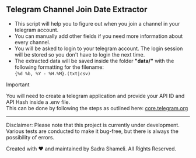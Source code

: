 ## Telegram Channel Join Date Extractor

- This script will help you to figure out when you join a channel in your telegram account.
- You can manually add other fields if you need more information about every channel.
- You will be asked to login to your telegram account. The login session will be stored so you don't have to login the next time.
- The extracted data will be saved inside the folder **"data/"** with the following formatting for the filename:<br>
  `{%d %b, %Y - %H.%M}.(txt|csv)`

> [!IMPORTANT]  
> You will need to create a telegram application and provide your API ID and API Hash inside a .env file.<br>
> This can be done by following the steps as outlined here: [core.telegram.org](https://core.telegram.org/api/obtaining_api_id)

---

Disclaimer: Please note that this project is currently under development. Various tests are conducted to make it bug-free, but there is always the possibility of errors.

Created with ♥ and maintained by Sadra Shameli. All Rights Reserved.
